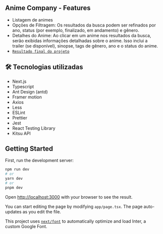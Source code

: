 ## Anime Company - Features
- Listagem de animes
- Opções de Filtragem: Os resultados da busca podem ser refinados por ano, status (por exemplo, finalizado, em andamento) e gênero.
- Detalhes do Anime: Ao clicar em um anime nos resultados da busca, serão exibidas informações detalhadas sobre o anime. Isso inclui a trailer (se disponível), sinopse, tags de gênero, ano e o status do anime.
- [`Resultado final do projeto`](https://anime-company-catalog.vercel.app/)

## 🛠️ Tecnologias utilizadas
- Next.js
- Typescript
- Ant Design (antd)
- Framer motion
- Axios
- Less
- ESLint
- Prettier
- Jest
- React Testing Library
- Kitsu API

## Getting Started

First, run the development server:

```bash
npm run dev
# or
yarn dev
# or
pnpm dev
```

Open [http://localhost:3000](http://localhost:3000) with your browser to see the result.

You can start editing the page by modifying `app/page.tsx`. The page auto-updates as you edit the file.

This project uses [`next/font`](https://nextjs.org/docs/basic-features/font-optimization) to automatically optimize and load Inter, a custom Google Font.



